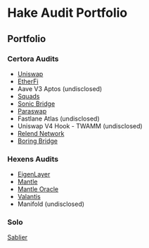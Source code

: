 # Hake Audit Portfolio

## Portfolio

### Certora Audits
- [Uniswap](https://github.com/Uniswap/v4-core/blob/main/docs/security/audits/DRAFT_Certora_audit_core.pdf)
- [EtherFi](https://github.com/etherfi-protocol/smart-contracts/blob/18150d1038eff3744ce6b1b0e18417d41323e2d1/audits/2024.10.08%20-%20Certora%20-%20EtherFi%20draft.pdf)
- Aave V3 Aptos (undisclosed)
- [Squads](.https://github.com/Squads-Protocol/smart-account-program/blob/main/audits/certora_smart_account_audit%2BFV.pdf)
- [Sonic Bridge](https://certora.cdn.prismic.io/certora/Z1L9I5bqstJ98JEu_Informedeverificacio%CC%81nCertoraSonicBridge.pdf)
- [Paraswap](https://3653627301-files.gitbook.io/~/files/v0/b/gitbook-x-prod.appspot.com/o/spaces%2F-MhY5S0piLthPGntvSF6%2Fuploads%2FSWIX31UIx1y4xw0Y2bma%2FAugustus-6.1-Certora.pdf?alt=media&token=d73a3e8c-da60-4075-ae6b-57e2daf37bd3)
- Fastlane Atlas (undisclosed)
- Uniswap V4 Hook - TWAMM (undisclosed)
- [Relend Network](https://github.com/backstop-protocol/ERC-7770/blob/main/audits/Certora-Audit.pdf)
- [Boring Bridge](https://github.com/Certora/SecurityReports/blob/main/Reports/2025/02_12_2025_Relend_Network-MR.pdf)

### Hexens Audits
- [EigenLayer](https://github.com/Hexens/Smart-Contract-Review-Public-Reports/blob/main/EigenLayer_Oct23_(Public)(Restaking_Liquid%20staking).pdf)
- [Mantle](https://github.com/Hexens/Smart-Contract-Review-Public-Reports/blob/main/Mantle_SCs_Aug23(Public)(Liquid%20Staking%20Protocol).pdf)
- [Mantle Oracle](https://github.com/Hexens/Smart-Contract-Review-Public-Reports/blob/main/Mantle_Sep23(Public)%20(Oracle).pdf)
- [Valantis](https://github.com/Hexens/Smart-Contract-Review-Public-Reports/blob/main/Valantis_Jan24(Public).pdf)
- Manifold (undisclosed)
### Solo
[Sablier](https://github.com/sablier-labs/audits/blob/main/lockup/v1.0.x/20230331_hake.pdf)
